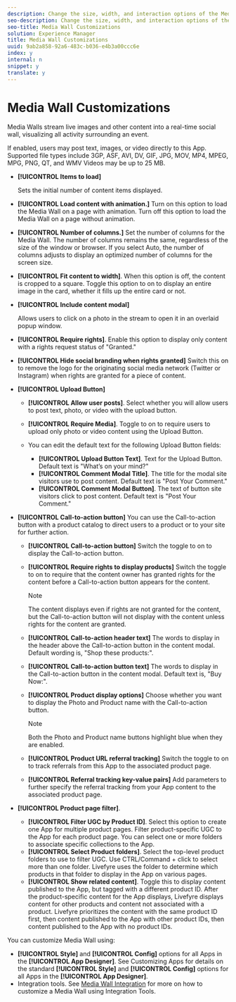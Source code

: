 ```yaml
---
description: Change the size, width, and interaction options of the Media Wall app.
seo-description: Change the size, width, and interaction options of the Media Wall app.
seo-title: Media Wall Customizations
solution: Experience Manager
title: Media Wall Customizations
uuid: 9ab2a858-92a6-483c-b036-e4b3a00ccc6e
index: y
internal: n
snippet: y
translate: y
---
```


# Media Wall Customizations


<a id="section_onc_xtg_sy"></a>

Media Walls stream live images and other content into a real-time social wall, visualizing all activity surrounding an event.

If enabled, users may post text, images, or video directly to this App. Supported file types include 3GP, ASF, AVI, DV, GIF, JPG, MOV, MP4, MPEG, MPG, PNG, QT, and WMV Videos may be up to 25 MB.

* **[!UICONTROL  Items to load]** 

  Sets the initial number of content items displayed.

* **[!UICONTROL  Load content with animation.]** Turn on this option to load the Media Wall on a page with animation. Turn off this option to load the Media Wall on a page without animation.
* **[!UICONTROL  Number of columns.]** Set the number of columns for the Media Wall. The number of columns remains the same, regardless of the size of the window or browser. If you select Auto, the number of columns adjusts to display an optimized number of columns for the screen size.
* **[!UICONTROL  Fit content to width]**. When this option is off, the content is cropped to a square. Toggle this option to on to display an entire image in the card, whether it fills up the entire card or not.

* **[!UICONTROL  Include content modal]** 

  Allows users to click on a photo in the stream to open it in an overlaid popup window.

* **[!UICONTROL  Require rights]**. Enable this option to display only content with a rights request status of "Granted."
* **[!UICONTROL  Hide social branding when rights granted]** Switch this on to remove the logo for the originating social media network (Twitter or Instagram) when rights are granted for a piece of content. 

* **[!UICONTROL  Upload Button]** 
    * **[!UICONTROL  Allow user posts]**. Select whether you will allow users to post text, photo, or video with the upload button.

    * **[!UICONTROL  Require Media]**. Toggle to on to require users to upload only photo or video content using the Upload Button.
    * You can edit the default text for the following Upload Button fields:
    
        * **[!UICONTROL  Upload Button Text]**. Text for the Upload Button. Default text is "What’s on your mind?"
        * **[!UICONTROL  Comment Modal Title]**. The title for the modal site visitors use to post content. Default text is "Post Your Comment."
        * **[!UICONTROL  Comment Modal Button]**. The text of button site visitors click to post content. Default text is "Post Your Comment."



* **[!UICONTROL  Call-to-action button]** You can use the Call-to-action button with a product catalog to direct users to a product or to your site for further action.

    * **[!UICONTROL  Call-to-action button]** Switch the toggle to on to display the Call-to-action button.

    * **[!UICONTROL  Require rights to display products]** Switch the toggle to on to require that the content owner has granted rights for the content before a Call-to-action button appears for the content. 

      >[!NOTE]
      >
      >The content displays even if rights are not granted for the content, but the Call-to-action button will not display with the content unless rights for the content are granted.

    * **[!UICONTROL  Call-to-action header text]** The words to display in the header above the Call-to-action button in the content modal. Default wording is, "Shop these products:".

    * **[!UICONTROL  Call-to-action button text]** The words to display in the Call-to-action button in the content modal. Default text is, "Buy Now:".

    * **[!UICONTROL  Product display options]** Choose whether you want to display the Photo and Product name with the Call-to-action button. 

      >[!NOTE]
      >
      >Both the Photo and Product name buttons highlight blue when they are enabled.

    * **[!UICONTROL  Product URL referral tracking]** Switch the toggle to on to track referrals from this App to the associated product page. 

    * **[!UICONTROL  Referral tracking key-value pairs]** Add parameters to further specify the referral tracking from your App content to the associated product page.


* **[!UICONTROL  Product page filter]**.
    * **[!UICONTROL  Filter UGC by Product ID]**. Select this option to create one App for multiple product pages. Filter product-specific UGC to the App for each product page. You can select one or more folders to associate specific collections to the App.
    * **[!UICONTROL  Select Product folders]**. Select the top-level product folders to use to filter UGC. Use CTRL/Command + click to select more than one folder. Livefyre uses the folder to determine which products in that folder to display in the App on various pages.
    * **[!UICONTROL  Show related content]**. Toggle this to display content published to the App, but tagged with a different product ID. After the product-specific content for the App displays, Livefyre displays content for other products and content not associated with a product. Livefyre prioritizes the content with the same product ID first, then content published to the App with other product IDs, then content published to the App with no product IDs.

You can customize Media Wall using:

* **[!UICONTROL  Style]** and **[!UICONTROL  Config]** options for all Apps in the **[!UICONTROL  App Designer]**. See Customizing Apps for details on the standard **[!UICONTROL  Style]** and **[!UICONTROL  Config]** options for all Apps in the **[!UICONTROL  App Designer]**.
* Integration tools. See [ Media Wall Integration](../c_media_wall_integration.md#c_media_wall_integration) for more on how to customize a Media Wall using Integration Tools.
